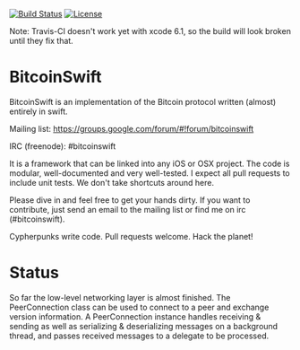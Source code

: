 [![Build Status](https://travis-ci.org/DoubleSha/BitcoinSwift.svg?branch=master)](https://travis-ci.org/DoubleSha/BitcoinSwift)
[![License](http://img.shields.io/:license-mit-blue.svg)](http://doge.mit-license.org)

Note: Travis-CI doesn't work yet with xcode 6.1, so the build will look broken until they fix that.


BitcoinSwift
============

BitcoinSwift is an implementation of the Bitcoin protocol written (almost) entirely in swift.

Mailing list: https://groups.google.com/forum/#!forum/bitcoinswift

IRC (freenode): #bitcoinswift

It is a framework that can be linked into any iOS or OSX project. The code is modular, well-documented and very well-tested. I expect all pull requests to include unit tests. We don't take shortcuts around here.

Please dive in and feel free to get your hands dirty. If you want to contribute, just send an email to the mailing list or find me on irc (#bitcoinswift).

Cypherpunks write code. Pull requests welcome. Hack the planet!


Status
============

So far the low-level networking layer is almost finished. The PeerConnection class can be used to connect to a peer and exchange version information. A PeerConnection instance handles receiving & sending as well as serializing & deserializing messages on a background thread, and passes received messages to a delegate to be processed.
